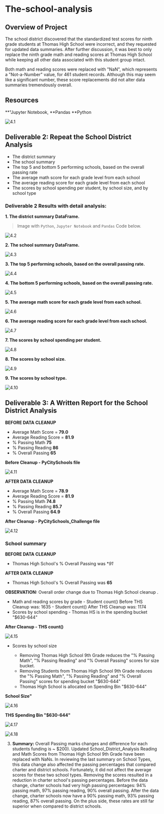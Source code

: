 # The-school-analysis

## Overview of Project

The school district discovered that the standardized test scores for ninth grade students at Thomas High School were incorrect, and they requested for updated data summaries. After further discussion, it was best to only replace the ninth grade math and reading scores at Thomas High School while keeping all other data associated with this student group intact.

Both math and reading scores were replaced with "NaN", which represents a "Not-a-Number" value, for 461 student records. Although this may seem like a significant number, these score replacements did not alter data summaries tremendously overall.

## Resources
**"Jupyter Notebook, 
**Pandas
**Python


![4.1](https://github.com/Tifarahani/School-District-Analysis_Challange/blob/main/Resources/4.1.PNG)


## Deliverable 2: Repeat the School District Analysis

* The district summary 
* The school summary
* The top 5 and bottom 5 performing schools, based on the overall passing rate
* The average math score for each grade level from each school
* The average reading score for each grade level from each school
* The scores by school spending per student, by school size, and by school type
 
### Deliverable 2 Results with detail analysis:
**1. The district summary DataFrame.**
> Image with `Python`, `Jupyter Notebook` and `Pandas` Code below.


![4.2](https://github.com/Tifarahani/School-District-Analysis_Challange/blob/main/Resources/4.2.PNG)


**2. The school summary DataFrame.**


![4.3](https://github.com/Tifarahani/School-District-Analysis_Challange/blob/main/Resources/4.3.PNG)

**3. The top 5 performing schools, based on the overall passing rate.**

![4.4](https://github.com/Tifarahani/School-District-Analysis_Challange/blob/main/Resources/4.4.PNG)


**4. The bottom 5 performing schools, based on the overall passing rate.**

![4.5](https://github.com/Tifarahani/School-District-Analysis_Challange/blob/main/Resources/4.5.PNG)

**5. The average math score for each grade level from each school.**

![4.6](https://github.com/Tifarahani/School-District-Analysis_Challange/blob/main/Resources/4.6.PNG)


**6. The average reading score for each grade level from each school.**

![4.7](https://github.com/Tifarahani/School-District-Analysis_Challange/blob/main/Resources/4.7.PNG)


**7. The scores by school spending per student.**

![4.8](https://github.com/Tifarahani/School-District-Analysis_Challange/blob/main/Resources/4.8.PNG)


**8. The scores by school size.**


![4.9](https://github.com/Tifarahani/School-District-Analysis_Challange/blob/main/Resources/4.9.PNG)

**9. The scores by school type.**

![4.10](https://github.com/Tifarahani/School_District_Analysis/blob/main/4.10.PNG)


## Deliverable 3: A Written Report for the School District Analysis

**BEFORE DATA CLEANUP**
- Average Math Score = **79.0**
- Average Reading Score = **81.9**
- % Passing Math **75**
- % Passing Reading **86** 
- % Overall Passing **65**

**Before Cleanup - PyCitySchools file**

![4.11](https://github.com/Tifarahani/School_District_Analysis/blob/main/4.11.PNG)

**AFTER DATA CLEANUP**

- Average Math Score = **78.9**
- Average Reading Score = **81.9**
- % Passing Math **74.8**
- % Passing Reading **85.7** 
- % Overall Passing **64.9**

**After Cleanup - PyCitySchools_Challenge file**


![4.12](https://github.com/Tifarahani/School_District_Analysis/blob/main/4.12.PNG)

### School summary 

**BEFORE DATA CLEANUP**
- Thomas High School's % Overall Passing was **91*

**AFTER DATA CLEANUP**
- Thomas High School's % Overall Passing was **65**

**OBSERVATION:** Overall order change due to Thomas High School cleanup .

* Math and reading scores by grade
        - Student count() Before THS Cleanup was: 1635
        - Student count() After THS Cleanup was: 1174
* Scores by school spending
        - Thomas HS is in the spending bucket "$630-644"
       
**After Cleanup - THS count()**

![4.15](https://github.com/Tifarahani/School-District-Analysis_Challange/tree/main/Resources/4.15.PNG)

* Scores by school size

   - Removing Thomas High School 9th Grade reduces the "% Passing Math", "% Passing Reading" and "% Overall Passing" scores for size bucket.
   - Removing Students from Thomas High School 9th Grade reduces the "% Passing Math", "% Passing Reading" and "% Overall Passing" scores for spending bucket "$630-644"
    - Thomas High School is allocated on Spending Bin "$630-644" 
        
 **School Size"**
     
 ![4.16](https://github.com/Tifarahani/School_District_Analysis/blob/main/4.16.PNG)
    
  **THS Spending Bin "$630-644"**
     
 ![4.17](https://github.com/Tifarahani/School_District_Analysis/blob/main/4.17.PNG)
 
 ![4.18](https://github.com/Tifarahani/School-District-Analysis_Challange/blob/main/Resources/4.18.PNG)
     
3. **Summary:** 
Overall Passing marks changes and difference for each students funding is ~ $200). 
Updated School_District_Analysis Reading and Math Scores from Thomas High School 9th Grade have been replaced with NaNs.
In reviewing the last summary on School Types, this data change also affected the passing percentages that compared charter and district schools. Fortunately, it did not affect the average scores for these two school types. Removing the scores resulted in a reduction in charter school's passing percentages. Before the data change, charter schools had very high passing percentages: 94% passing math, 97% passing reading, 90% overall passing. After the data change, charter schools now have a 90% passing math, 93% passing reading, 87% overall passing. On the plus side, these rates are still far superior when compared to district schools.

